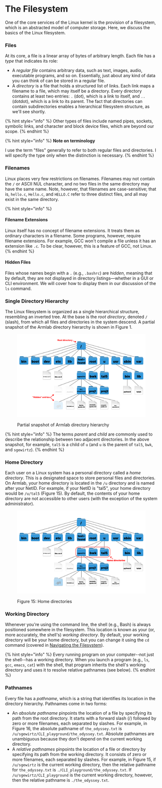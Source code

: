 # The Filesystem

One of the core services of the Linux kernel is the provision of a filesystem, which is an abstracted model of computer storage. Here, we discuss the basics of the Linux filesystem.&#x20;

### Files

At its core, a file is a linear array of bytes of arbitrary length. Each file has a _type_ that indicates its role:

* A _regular file_ contains arbitrary data, such as text, images, audio, executable programs, and so on. Essentially, just about any kind of data you can think of can be stored in a regular file.
* A _directory_ is a file that holds a structured list of links. Each link maps a filename to a file, which may itself be a directory. Every directory contains at least two entries: `.` (dot), which is a link to itself, and `..` (dotdot), which is a link to its parent. The fact that directories can contain subdirectories enables a hierarchical filesystem structure, as we'll see shortly.

{% hint style="info" %}
Other types of files include named pipes, sockets, symbolic links, and character and block device files, which are beyond our scope.
{% endhint %}

{% hint style="info" %}
**Note on terminology**

I use the term "files" generally to refer to both regular files and directories. I will specify the type only when the distinction is necessary.
{% endhint %}

### Filenames

Linux places very few restrictions on filenames. Filenames may not contain the `/` or ASCII NUL character, and no two files in the same directory may have the same name. Note, however, that filenames are case-sensitive; that is, `hello.c`, `Hello.c`, and `HELLO.C` refer to three distinct files, and all may exist in the same directory.

{% hint style="info" %}
#### Filename Extensions

Linux itself has no concept of filename extensions. It treats them as ordinary characters in a filename. Some programs, however, require filename extensions. For example, GCC won't compile a file unless it has an extension like `.c`_._ To be clear, however, this is a feature of GCC, not Linux.&#x20;
{% endhint %}

#### Hidden Files

Files whose names begin with a `.` (e.g., `.bashrc`) are _hidden_, meaning that by default, they are not displayed in directory listings—whether in a GUI or CLI environment. We will cover how to display them in our discussion of the `ls` command.

### Single Directory Hierarchy

The Linux filesystem is organized as a single hierarchical structure, resembling an inverted tree. At the base is the _root directory_, denoted `/` (slash), from which all files and directories in the system descend. A partial snapshot of the Armlab directory hierarchy is shown in Figure 1.

<figure><img src="../../.gitbook/assets/filesystem10.17 (16).png" alt=""><figcaption><p>Partial snapshot of Armlab directory hierarchy</p></figcaption></figure>

{% hint style="info" %}
The terms _parent_ and _child_ are commonly used to describe the relationship between two adjacent directories. In the above snapshot, for example, `tal5` is a child of `u` (and `u` is the parent of `tal5`, `bwk`, and `sgewirtz`).
{% endhint %}

### Home Directory

Each user on a Linux system has a personal directory called a _home directory_. This is a designated space to store personal files and directories. On Armlab, your home directory is located in the `/u` directory and is named after your NetID. For example, if your NetID is "tal5", your home directory would be `/u/tal5` (Figure 15). By default, the contents of your home directory are not accessible to other users (with the exception of the system administrator).

<figure><img src="../../.gitbook/assets/filesystem10.17 (15).png" alt=""><figcaption><p>Figure 15: Home directories</p></figcaption></figure>

### Working Directory

Whenever you're using the command line, the shell (e.g., Bash) is always positioned somewhere in the filesystem. This location is known as your (or, more accurately, the shell's) _working directory_. By default, your working directory will be your home directory, but you can change it using the `cd` command (covered in [Navigating the Filesystem](../navigating-the-filesystem/#cd-relocating)).

{% hint style="info" %}
Every running program on your computer--not just the shell--has a working directory. When you launch a program (e.g., `ls`, `gcc`, `emacs`, `cat`) with the shell, that program inherits the shell's working directory and uses it to resolve relative pathnames (see below).&#x20;
{% endhint %}

### Pathnames

Every file has a _pathname_, which is a string that identifies its location in the directory hierarchy. Pathnames come in two forms:

* An _absolute pathname_ pinpoints the location of a file by specifying its path from the root directory. It starts with a forward slash (/) followed by zero or more filenames, each separated by slashes. For example, in Figure 16, the absolute pathname of `the_odyssey.txt` is `/u/sgewirtz/CLI_playground/the_odyssey.txt`. Absolute pathnames are unambiguous because they don't depend on the current working directory.
* A _relative pathnames_ pinpoints the location of a file or directory by specifying its path from the working directory. It consists of zero or more filenames, each separated by slashes. For example, in Figure 15, if `/u/sgewirtz` is the current working directory, then the relative pathname for `the_odyssey.txt` is `./CLI_playground/the_odyssey.txt`. If `/u/sgewirtz/CLI_playground` is the current working directory, however, then the relative pathname is `./the_odyssey.txt`.
